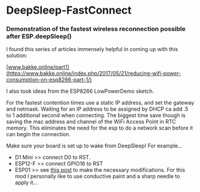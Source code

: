 # DeepSleep-FastConnect
### Demonstration of the fastest wireless reconnection possible after ESP.deepSleep()


  I found this series of articles immensely helpful in coming up with this solution:
  
  [www.bakke.online/part1](https://www.bakke.online/index.php/2017/05/21/reducing-wifi-power-consumption-on-esp8266-part-1/)
  
  I also took ideas from the ESP8266 LowPowerDemo sketch.
  
  For the fastest contention times use a static IP address, and set the gateway and netmask.
  Waiting for an IP address to be assigned by DHCP ca add .5 to 1 additional second when connecting.
  The biggest time save though is saving the mac address and channel of the WiFi Access Point in RTC
  memory.  This eliminates the need for the esp to do a network scan before it can begin the connection.

  Make sure your board is set up to wake from DeepSleep! For example...
+  D1 Mini >> connect D0 to RST.
+  ESP12-F >> connect GPIO16 to RST
+  ESP01   >> see [this post](https://blog.enbiso.com/post/esp-01-deep-sleep/) to make the necessary modifications. For this mod I personally like to use conductive paint and a sharp needle to apply it...
